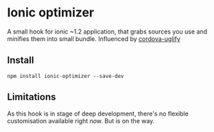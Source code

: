 # Ionic optimizer
A small hook for ionic ~1.2 application, that grabs sources you use and minifies them into small bundle.
Influenced by [cordova-uglify](https://github.com/rossmartin/cordova-uglify)

## Install
```
npm install ionic-optimizer --save-dev
```

## Limitations
As this hook is in stage of deep development, there's no flexible customisation available right now. But is on the way.